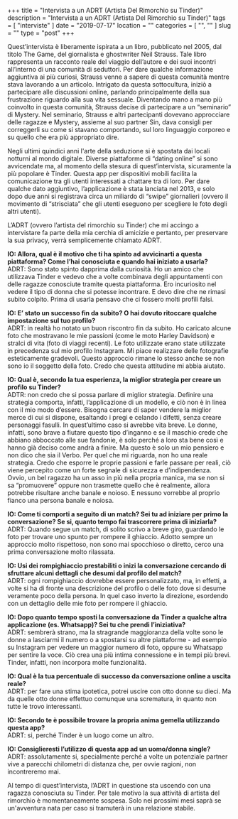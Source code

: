 +++
title = "Intervista a un ADRT (Artista Del Rimorchio su Tinder)"
description = "Intervista a un ADRT (Artista Del Rimorchio su Tinder)"
tags = [ "interviste" ]
date = "2019-07-17"
location = ""
categories = [
  "",
  ""
]
slug = ""
type = "post"
+++

Quest’intervista è liberamente ispirata a un libro, pubblicato nel 2005, dal titolo The Game, del giornalista e ghostwriter Neil Strauss. 
Tale libro rappresenta un racconto reale del viaggio dell’autore e dei suoi incontri all’interno di una comunità di seduttori. Per dare qualche informazione aggiuntiva ai più curiosi, Strauss venne a sapere di questa comunità mentre stava lavorando a un articolo. Intrigato da questa sottocultura, iniziò a partecipare alle discussioni online, parlando principalmente della sua frustrazione riguardo alla sua vita sessuale. Diventando mano a mano più coinvolto in questa comunità, Strauss decise di partecipare a un “seminario” di Mystery. Nel seminario, Strauss e altri partecipanti dovevano approcciare delle ragazze e Mystery, assieme al suo partner Sin, dava consigli per correggerli su come si stavano comportando, sul loro linguaggio corporeo e su quello che era più appropriato dire. 

Negli ultimi quindici anni l'arte della seduzione si è spostata dai locali notturni al mondo digitale.  Diverse piattaforme di “dating online” si sono avvicendate ma, al momento della stesura di quest’intervista, sicuramente la più popolare è Tinder.  Questa app per dispositivi mobili facilita la comunicazione tra gli utenti interessati a chattare tra di loro. Per dare qualche dato aggiuntivo, l’applicazione è stata lanciata nel 2013, e solo dopo due anni si registrava circa un miliardo di “swipe” giornalieri (ovvero il movimento di “strisciata” che gli utenti eseguono per scegliere le foto degli altri utenti). 

L’ADRT (ovvero l’artista del rimorchio su Tinder) che mi accingo a intervistare fa parte della mia cerchia di amicizie e pertanto, per preservare la sua privacy, verrà semplicemente chiamato ADRT.

<b>IO: Allora, qual è il motivo che ti ha spinto ad avvicinarti a questa piattaforma? Come l’hai conosciuta e quando hai iniziato a usarla?</b><br>
ADRT: Sono stato spinto dapprima dalla curiosità. Ho un amico che utilizzava Tinder e vedevo che a volte combinava degli appuntamenti con delle ragazze conosciute tramite questa piattaforma. Ero incuriosito nel vedere il tipo di donna che si potesse incontrare. E devo dire che ne rimasi subito colpito. Prima di usarla pensavo che ci fossero molti profili falsi. 

<b>IO: E’ stato un successo fin da subito? O hai dovuto ritoccare qualche impostazione sul tuo profilo?</b><br>
ADRT: in realtà ho notato un buon riscontro fin da subito. Ho caricato alcune foto che mostravano le mie passioni (come le moto Harley Davidson) e stralci di vita (foto di viaggi recenti).
Le foto utilizzate erano state utilizzate in precedenza sul mio profilo Instagram. Mi piace realizzare delle fotografie esteticamente gradevoli. Questo approccio rimane lo stesso anche se non sono io il soggetto della foto. Credo che questa attitudine mi abbia aiutato.

<b>IO: Qual è, secondo la tua esperienza, la miglior strategia per creare un profilo su Tinder?</b><br> 
ADTR: non credo che si possa parlare di miglior strategia. Definire una strategia comporta, infatti, l’applicazione di un modello, e ciò non è in linea con il mio modo d’essere.  Bisogna cercare di saper vendere la miglior merce di cui si dispone, esaltando i pregi e celando i difetti,  senza creare personaggi fasulli. In quest’ultimo caso si avrebbe vita breve.
Le donne, infatti, sono brave a fiutare questo tipo d’inganno e se il maschio crede che abbiano abboccato alle sue fandonie, è solo perché a loro sta bene così e hanno già deciso come andrà a finire. Ma questo è solo un mio pensiero e non dico che sia il Verbo. Per quel che mi riguarda, non ho una reale strategia. Credo che esporre le proprie passioni e farle passare per reali, ciò viene percepito come un forte segnale di sicurezza e d’indipendenza.  Ovvio, un bel ragazzo ha un asso in più nella propria manica, ma se non si sa “promuovere” oppure non trasmette quello che è realmente, allora potrebbe risultare anche banale e noioso.
E nessuno vorrebbe al proprio fianco una persona banale e noiosa.

<b>IO:  Come ti comporti a seguito di un match? Sei tu ad iniziare per primo la conversazione? Se si, quanto tempo fai trascorrere prima di iniziarla?</b><br>
ADRT: Quando segue un match, di solito scrivo a breve giro, guardando le foto per trovare uno spunto per rompere il ghiaccio. Adotto sempre un approccio molto rispettoso, non sono mai spocchioso o diretto, cerco una prima conversazione molto rilassata.

<b>IO: Usi dei rompighiaccio prestabiliti o inizi la conversazione cercando di sfruttare alcuni dettagli che desumi dal profilo del match?</b><br>
ADRT: ogni rompighiaccio dovrebbe essere personalizzato, ma, in effetti, a volte si ha di fronte una descrizione del profilo o delle foto dove si desume veramente poco della persona. In quel caso inverto la direzione, esordendo  con un dettaglio delle mie foto per rompere il ghiaccio.

<b>IO: Dopo quanto tempo sposti la conversazione da Tinder a qualche altra applicazione (es. Whatsapp)? Sei tu che prendi l’iniziativa?</b><br>
ADRT: sembrerà strano, ma la stragrande maggioranza della volte sono le donne a lasciarmi il numero o a spostarsi su altre piattaforme - ad esempio su Instagram per vedere un maggior numero di foto, oppure su Whatsapp per sentire la voce.  Ciò crea una più intima connessione e in tempi più brevi. Tinder, infatti, non incorpora molte funzionalità.

<b>IO: Qual è la tua percentuale di successo da conversazione online a uscita reale?</b><br>
ADRT: per fare una stima ipotetica, potrei uscire con otto donne su dieci. 
Ma da quelle otto donne effettuo comunque una scrematura, in quanto non tutte le trovo interessanti.

<b>IO: Secondo te è possibile trovare la propria anima gemella utilizzando questa app?</b><br>
ADRT: si, perché Tinder è un luogo come un altro.

<b>IO: Consiglieresti l’utilizzo di questa app ad un uomo/donna single?</b><br>
ADRT: assolutamente si, specialmente perché a volte un potenziale partner vive a parecchi chilometri di distanza che, per ovvie ragioni, non incontreremo mai.

Al tempo di quest’intervista, l’ADRT in questione sta uscendo con una ragazza conosciuta su Tinder. Per tale motivo la sua attività di artista del rimorchio è momentaneamente sospesa. Solo nei prossimi mesi saprà se un'avventura nata per caso si tramuterà in una relazione stabile.  

